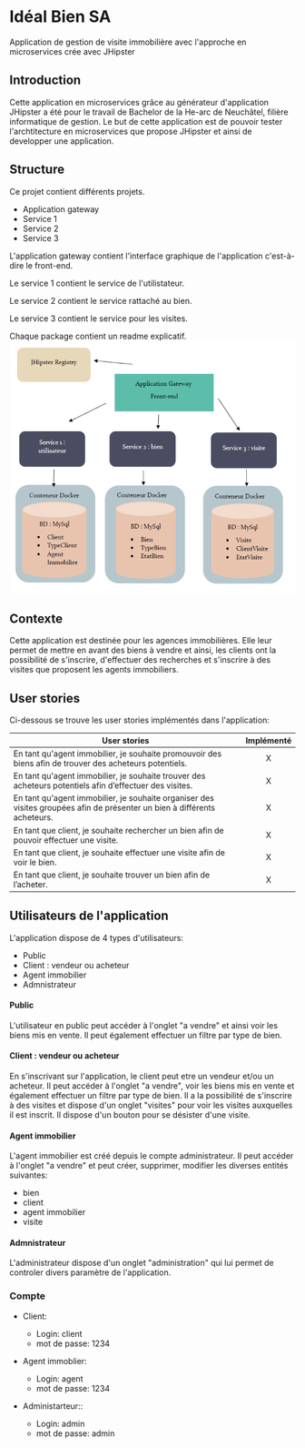 # Idéal Bien SA
Application de gestion de visite immobilière avec l'approche en microservices crée avec JHipster

## Introduction
Cette application en microservices grâce au générateur d'application JHipster a été pour le travail de Bachelor de la He-arc de Neuchâtel,
filière informatique de gestion. Le but de cette application est de pouvoir tester l'archtitecture en microservices que propose JHipster et 
ainsi de developper une application.

## Structure
Ce projet contient différents projets.
- Application gateway
- Service 1
- Service 2
- Service 3

L'application gateway contient l'interface graphique de l'application c'est-à-dire le front-end.

Le service 1 contient le service de l'utilistateur.

Le service 2 contient le service rattaché au bien.

Le service 3 contient le service pour les visites.

Chaque package contient un readme explicatif.
![](https://github.com/x-xira25-x/ProjetJhipsterMicroservices/blob/master/structure.PNG)

## Contexte
Cette application est destinée pour les agences immobilières. Elle leur permet de mettre en avant des biens à vendre et ainsi, les clients ont la possibilité de s'inscrire, d'effectuer des recherches et s'inscrire à des visites que proposent les agents immobiliers.

## User stories
Ci-dessous se trouve les user stories implémentés dans l'application:

| User stories  | Implémenté    | 
| ------------- |:-------------:| 
| En tant qu'agent immobilier, je souhaite promouvoir des biens afin de trouver des acheteurs potentiels.      | X | 
| En tant qu'agent immobilier, je souhaite trouver des acheteurs potentiels afin d’effectuer des visites.    | X     |   
| En tant qu'agent immobilier, je souhaite organiser des visites groupées afin de présenter un bien à différents acheteurs. |X      |   
| En tant que client, je souhaite rechercher un bien afin de pouvoir effectuer une visite.|X      | 
| En tant que client, je souhaite effectuer une visite afin de voir le bien. |X |
| En tant que client, je souhaite trouver un bien afin de l’acheter.| X|

## Utilisateurs de l'application
L'application dispose de 4 types d'utilisateurs:

- Public
- Client : vendeur ou acheteur
- Agent immobilier
- Admnistrateur

#### Public
L'utilisateur en public peut accéder à l'onglet "a vendre" et ainsi voir les biens mis en vente. Il peut également effectuer un filtre par type de bien.

#### Client : vendeur ou acheteur
En s'inscrivant sur l'application, le client peut etre un vendeur et/ou un acheteur. Il peut accéder à l'onglet "a vendre", voir les biens mis en vente et également effectuer un filtre par type de bien. Il a la possibilité de s'inscrire à des visites et dispose d'un onglet "visites" pour voir les visites auxquelles il est inscrit. Il dispose d'un bouton pour se désister d'une visite.


#### Agent immobilier
L'agent immobilier est créé depuis le compte administrateur. Il peut accéder à l'onglet "a vendre" et peut créer, supprimer, modifier les diverses entités suivantes:
- bien
- client
- agent immobilier
- visite

#### Admnistrateur
L'administrateur dispose d'un onglet "administration" qui lui permet de controler divers paramètre de l'application.

### Compte

<ul>
    <li>Client:</li>
    <ul>
        <li>Login: client</li>
        <li>mot de passe: 1234</li>
    </ul>
</ul>
<ul>
    <li>Agent immoblier:</li>
    <ul>
        <li>Login: agent </li>
        <li>mot de passe: 1234</li>
    </ul>
</ul>
<ul>
    <li>Administarteur::</li>
    <ul>
        <li>Login: admin</li>
        <li>mot de passe: admin</li>
    </ul>
</ul>


